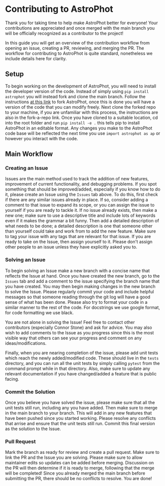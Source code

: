 # Contributing to AstroPhot

Thank you for taking time to help make AstroPhot better for everyone! Your contributions are appreciated and once merged with the main branch you will be officially recognized as a contributor to the project!

In this guide you will get an overview of the contribution workflow from opening an issue, creating a PR, reviewing, and merging the PR. The workflow for contributing to AstroPhot is quite standard, nonetheless we include details here for clarity.

## Setup

To begin working on the development of AstroPhot, you will need to install the developer version of the code. 
Instead of simply using `pip install astrophot` you will instead fork and clone the main branch.
Follow the instructions [at this link](https://docs.github.com/en/get-started/quickstart/fork-a-repo) to fork AstroPhot, once this is done you will have a version of the code that you can modify freely.
Next clone the forked repo to your machine, if you are unfamiliar with this process, the instructions are also in the fork-a-repo link.
Once you have cloned to a suitable location, cd into the root folder and run `pip install -e .` this tells pip to install AstroPhot in an editable format.
Any changes you make to the AstroPhot code base will be reflected the next time you use `import astrophot as ap` or however you interact with the code.

## Main Workflow

### Creating an Issue

Issues are the main method used to track the addition of new features, improvement of current functionality, and debugging problems. 
If you spot something that should be improved/added, especially if you know how to do it, please create an Issue using the `Issues` tab above.
To do this, first check if there are any similar issues already in place.
If so, consider adding a comment to that issue to expand its scope, or you can assign the issue to yourself if you are ready to tackle it.
If no issue already exists, then make a new one; make sure to use a descriptive title and include lots of keywords even if it makes the grammar a bit funny.
Then add a detailed description of what needs to be done; a detailed description is one that someone other than yourself could take and work from to add the new feature.
Make sure to tag your issue with any tags that are relevant for that issue.
If you are ready to take on the Issue, then assign yourself to it.
Please don't assign other people to an issue unless they have explicitly asked you to.

### Solving an Issue

To begin solving an Issue make a new branch with a concise name that reflects the Issue at hand.
Once you have created the new branch, go to the `Issues` tab and add a comment to the issue specifying the branch name that you have created.
You may then begin making changes in the new branch to solve the Issue.
Please regularly commit your code and include helpful messages so that someone reading through the git log will have a good sense of what has been done.
Please also try to format your code in a similar manner to the rest of the code. For docstrings we use google format, for code formatting we use black.

You are not alone in solving the Issue! 
Feel free to contact other contributors (especially Connor Stone) and ask for advice.
You may also wish to add comments to the Issue as you progress since this is the most visible way that others can see your progress and comment on any ideas/modifications.

Finally, when you are nearing completion of the issue, please add unit tests which reach the newly added/modified code.
These should live in the `tests` directory, and you can run all the unit tests by simply calling `pytest` from the command prompt while in that directory.
Also, make sure to update any relevant documentation if you have changed/added a feature that is public facing.

### Commit the Solution

Once you believe you have solved the issue, please make sure that all the unit tests still run, including any you have added.
Then make sure to merge in the main branch to your branch.
This will add in any new features that have been pushed since you started working.
Please resolve any conflicts that arrise and ensure that the unit tests still run.
Commit this final version as the solution to the Issue.

### Pull Request

Mark the branch as ready for review and create a pull request.
Make sure to link the PR and the Issue you are solving.
Please make sure to allow maintainer edits so updates can be added before merging.
Discussion on the PR will then determine if it is ready to merge, following that the merge will be completed!
Since you already merged the main branch before submitting the PR, there should be no conflicts to resolve.
You are done!
